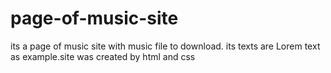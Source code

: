 # page-of-music-site
its a page of music site with music file to download. its texts are Lorem text as example.site was created by html and css

